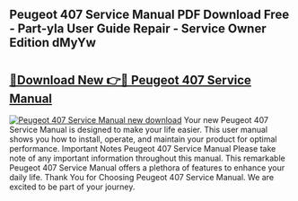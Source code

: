 ## Peugeot 407 Service Manual PDF Download Free - Part-yIa User Guide Repair - Service Owner Edition dMyYw

# <h2><a href="http://cf17059.oget.top/?id=Peugeot+407+Service+Manual">🔗Download New 👉🔴 Peugeot 407 Service Manual</a></h2>

[![Peugeot 407 Service Manual new download](https://i.imgur.com/5g1atiW.png)](http://cf17059.oget.top/?id=Peugeot+407+Service+Manual)
Your new Peugeot 407 Service Manual is designed to make your life easier. This user manual shows you how to install, operate, and maintain your product for optimal performance. Important Notes Peugeot 407 Service Manual Please take note of any important information throughout this manual. This remarkable Peugeot 407 Service Manual offers a plethora of features to enhance your daily life. Thank You for Choosing Peugeot 407 Service Manual. We are excited to be part of your journey.
